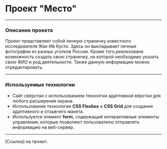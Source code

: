 # Проект "Место"
----
### Описание проекта

Проект представляет собой личную страничку известного исследователя Жак-Ив Кусто. Здесь он выкладывает личные фотографии из разных уголков России. Кроме того,реализована возможность создать свою страничку, на которой необходимо указать свою ФИО и род деятельности. Также данную информацию можно отредактировать.

----
### Используемые технологии
- Сайт свёрстан с использованием технолгии адаптивной вёрстки для любого расширения экрана.
- Использование технологии **CSS Flexbox** и **CSS Grid** для создания адаптивного и отзывчего макета.
- Используется элемент **form**, содержащий интерактивные элементы управления, которые позволяют пользователю отправлять информацию на веб-сервер.
---
[Ссылка] на проект.
